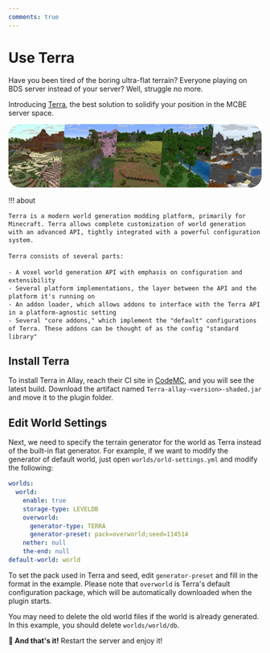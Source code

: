 ```yaml
---
comments: true
---
```


# Use Terra

Have you been tired of the boring ultra-flat terrain? Everyone playing on BDS server instead of your server? Well, struggle no more.

Introducing [Terra](https://github.com/PolyhedralDev/Terra), the best solution to solidify your position in the MCBE server space.

![use-terra-p1.png](use-terra-p1.png)

!!! about

    Terra is a modern world generation modding platform, primarily for Minecraft. Terra allows complete customization of world generation
    with an advanced API, tightly integrated with a powerful configuration system.

    Terra consists of several parts:

    - A voxel world generation API with emphasis on configuration and extensibility
    - Several platform implementations, the layer between the API and the platform it's running on
    - An addon loader, which allows addons to interface with the Terra API in a platform-agnostic setting
    - Several "core addons," which implement the "default" configurations of Terra. These addons can be thought of as the config "standard library"

## Install Terra

To install Terra in Allay, reach their CI site in [CodeMC](https://ci.codemc.io/job/PolyhedralDev/job/Terra/), and you will
see the latest build. Download the artifact named `Terra-allay-<version>-shaded.jar` and move it to the plugin folder.

## Edit World Settings

Next, we need to specify the terrain generator for the world as Terra instead of the built-in flat generator. For example,
if we want to modify the generator of default world, just open `worlds/orld-settings.yml` and modify the following:

```yml linenums="1" hl_lines="6-7"
worlds:
  world:
    enable: true
    storage-type: LEVELDB
    overworld:
      generator-type: TERRA
      generator-preset: pack=overworld;seed=114514
    nether: null
    the-end: null
default-world: world
```

To set the pack used in Terra and seed, edit `generator-preset` and fill in the format in the example. Please note that `overworld`
is Terra's default configuration package, which will be automatically downloaded when the plugin starts.

You may need to delete the old world files if the world is already generated. In this example, you should delete `worlds/world/db`.

**:partying_face: And that's it!** Restart the server and enjoy it!